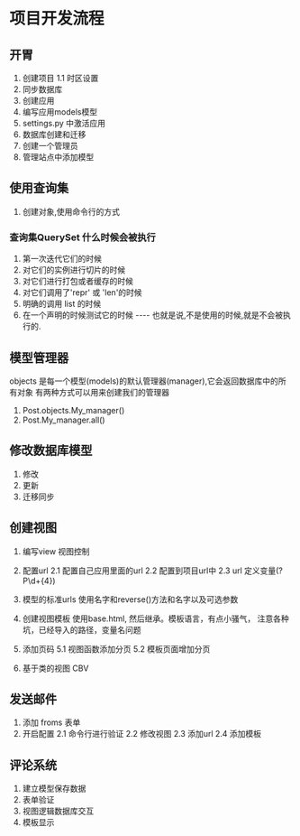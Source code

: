 # 项目开发流程

## 开胃
1. 创建项目
    1.1 时区设置
2. 同步数据库
3. 创建应用
4. 编写应用models模型
5. settings.py 中激活应用
6. 数据库创建和迁移
7. 创建一个管理员
8. 管理站点中添加模型

## 使用查询集
1. 创建对象,使用命令行的方式

### 查询集QuerySet 什么时候会被执行
1. 第一次迭代它们的时候
2. 对它们的实例进行切片的时候
3. 对它们进行打包或者缓存的时候
4. 对它们调用了'repr' 或 'len'的时候
5. 明确的调用  list 的时候
6. 在一个声明的时候测试它的时候
---- 也就是说,不是使用的时候,就是不会被执行的.

## 模型管理器
objects 是每一个模型(models)的默认管理器(manager),它会返回数据库中的所有对象
有两种方式可以用来创建我们的管理器
1. Post.objects.My_manager() 
2. Post.My_manager.all()


## 修改数据库模型
1. 修改
2. 更新
3. 迁移同步

## 创建视图
1.  编写view  视图控制
2. 配置url
    2.1 配置自己应用里面的url
    2.2 配置到项目url中
    2.3 url 定义变量(?P<year>\d+{4})
3. 模型的标准urls
    使用名字和reverse()方法和名字以及可选参数
   
4. 创建视图模板
    使用base.html, 然后继承。模板语言，有点小骚气，
    注意各种坑，已经导入的路径，变量名问题

5. 添加页码
    5.1 视图函数添加分页
    5.2 模板页面增加分页
    
6. 基于类的视图
    CBV

## 发送邮件
1. 添加 froms 表单
2. 开启配置
    2.1 命令行进行验证
    2.2 修改视图
    2.3 添加url
    2.4 添加模板

## 评论系统
1. 建立模型保存数据
2. 表单验证
3. 视图逻辑数据库交互
4. 模板显示

